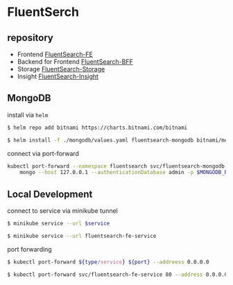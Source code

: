 # FluentSerch

## repository
- Frontend [FluentSearch-FE](https://github.com/yee2542/FluentSearch-FE)
- Backend for Frontend [FluentSearch-BFF](https://github.com/yee2542/FluentSearch-BFF)
- Storage [FluentSearch-Storage](https://github.com/yee2542/FluentSearch-Storage)
- Insight [FluentSearch-Insight](https://github.com/yee2542/FluentSearch-Insight)

## MongoDB
install via `helm`

```sh
$ helm repo add bitnami https://charts.bitnami.com/bitnami

$ helm install -f ./mongodb/values.yaml fluentsearch-mongodb bitnami/mongodb-sharded -n fluentsearch
```

connect via port-forward

```sh
kubectl port-forward --namespace fluentsearch svc/fluentsearch-mongodb 27017:27017 &
    mongo --host 127.0.0.1 --authenticationDatabase admin -p $MONGODB_ROOT_PASSWORD
```

## Local Development

connect to service via minikube tunnel

```sh
$ minikube service --url $service

$ minikube service --url fluentsearch-fe-service
```

port forwarding

```sh
$ kubectl port-forward ${type/service} ${port} --addreess 0.0.0.0

$ kubectl port-forward svc/fluentsearch-fe-service 80 --address 0.0.0.0
```